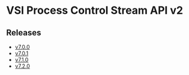 # VSI Process Control Stream API v2

## Releases

- [v7.0.0](https://TechSysApi.github.io/vsi-process-control-stream-api-v2-dist/v7.0.0/ui/?url=../complete-api.yaml)
- [v7.0.1](https://TechSysApi.github.io/vsi-process-control-stream-api-v2-dist/v7.0.1/ui/?url=../complete-api.yaml)
- [v7.1.0](https://TechSysApi.github.io/vsi-process-control-stream-api-v2-dist/v7.1.0/ui/?url=../complete-api.yaml)
- [v7.2.0](https://TechSysApi.github.io/vsi-process-control-stream-api-v2-dist/v7.2.0/ui/?url=../complete-api.yaml)
